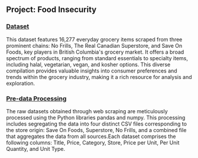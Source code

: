 ﻿## Project: Food Insecurity

### [Dataset](https://github.com/ChenyiAXu/FinalProjectAI4Good/blob/main/Scraped%20Data/product_data.csv)
This dataset features 16,277 everyday grocery items scraped from three prominent chains: No Frills, The Real Canadian Superstore, and Save On Foods, key players in British Columbia's grocery market. It offers a broad spectrum of products, ranging from standard essentials to specialty items, including halal, vegetarian, vegan, and kosher options. This diverse compilation provides valuable insights into consumer preferences and trends within the grocery industry, making it a rich resource for analysis and exploration.
### [Pre-data Processing](https://github.com/ChenyiAXu/FinalProjectAI4Good/blob/main/Data%20Processing/predata_processing.ipynb) 
The raw datasets obtained through web scraping are meticulously processed using the Python libraries pandas and numpy. This processing includes segregating the data into four distinct CSV files corresponding to the store origin: Save On Foods, Superstore, No Frills, and a combined file that aggregates the data from all sources.Each dataset comprises the following columns: Title, Price, Category, Store, Price per Unit, Per Unit Quantity, and Unit Type. 
